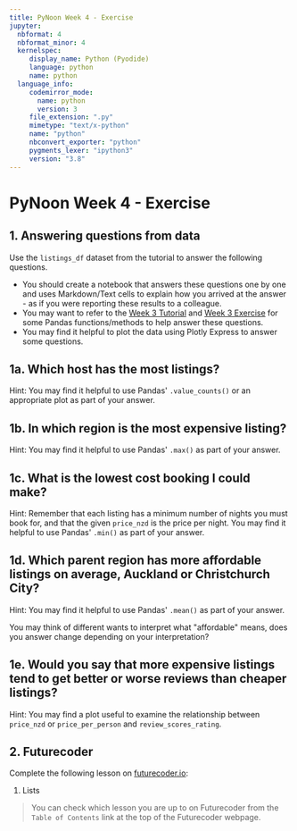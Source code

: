 ```yaml
---
title: PyNoon Week 4 - Exercise
jupyter:
  nbformat: 4
  nbformat_minor: 4
  kernelspec:
     display_name: Python (Pyodide)
     language: python
     name: python
  language_info:
     codemirror_mode:
       name: python
       version: 3
     file_extension: ".py"
     mimetype: "text/x-python"
     name: "python"
     nbconvert_exporter: "python"
     pygments_lexer: "ipython3"
     version: "3.8"
---
```


# PyNoon Week 4 - Exercise

## 1. Answering questions from data

Use the `listings_df` dataset from the tutorial to answer the
following questions.

* You should create a notebook that answers these questions one by one
  and uses Markdown/Text cells to explain how you arrived at the
  answer - as if you were reporting these results to a colleague.
* You may want to refer to the [Week 3
  Tutorial](https://colab.research.google.com/github/pynoon/curriculum/blob/main/week_3/week_3_tutorial.ipynb)
  and [Week 3
  Exercise](https://colab.research.google.com/github/pynoon/curriculum/blob/main/week_3/week_3_exercise.ipynb)
  for some Pandas functions/methods to help answer these questions.
* You may find it helpful to plot the data using Plotly Express to
  answer some questions.

## 1a. Which host has the most listings?

Hint: You may find it helpful to use Pandas' `.value_counts()` or an
appropriate plot as part of your answer.

## 1b. In which region is the most expensive listing?

Hint: You may find it helpful to use Pandas' `.max()` as part of your
answer.

## 1c. What is the lowest cost booking I could make?

Hint: Remember that each listing has a minimum number of nights you
must book for, and that the given `price_nzd` is the price per night.
You may find it helpful to use Pandas' `.min()` as part of your
answer.

## 1d. Which parent region has more affordable listings on average, Auckland or Christchurch City?

Hint: You may find it helpful to use Pandas' `.mean()` as part of your
answer.

You may think of different wants to interpret what "affordable" means,
does you answer change depending on your interpretation?

## 1e. Would you say that more expensive listings tend to get better or worse reviews than cheaper listings?

Hint: You may find a plot useful to examine the relationship between
`price_nzd` or `price_per_person` and `review_scores_rating`.

## 2. Futurecoder

Complete the following lesson on
[futurecoder.io](https://futurecoder.io):

1. Lists

> You can check which lesson you are up to on Futurecoder from the
> `Table of Contents` link at the top of the Futurecoder webpage.
